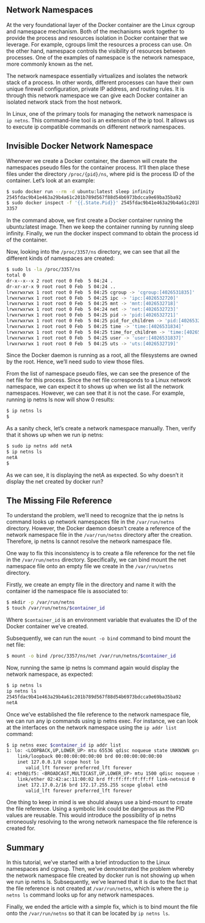 Network Namespaces
----------------------------

At the very foundational layer of the Docker container are the Linux cgroup and namespace mechanism. Both of the mechanisms work together to provide the process and resources isolation in Docker container that we leverage. For example, cgroups limit the resources a process can use. On the other hand, namespace controls the visibility of resources between processes. One of the examples of namespace is the network namespace, more commonly known as the net.

The network namespace essentially virtualizes and isolates the network stack of a process. In other words, different processes can have their own unique firewall configuration, private IP address, and routing rules. It is through this network namespace we can give each Docker container an isolated network stack from the host network.

In Linux, one of the primary tools for managing the network namespace is `ip netns`. This command-line tool is an extension of the ip tool. It allows us to execute ip compatible commands on different network namespaces.

Invisible Docker Network Namespace
----------------------------

Whenever we create a Docker container, the daemon will create the namespaces pseudo files for the container process. It’ll then place these files under the directory `/proc/{pid}/ns`, where pid is the process ID of the container. Let’s look at an example:

```bash
$ sudo docker run --rm -d ubuntu:latest sleep infinity
2545fdac9b41e463a29b4a61c201b789d567f88d54b6973bdcca9e69ba35ba92
$ sudo docker inspect -f '{{.State.Pid}}' 2545fdac9b41e463a29b4a61c201b789d567f88d54b6973bdcca9e69ba35ba92 
3357
```

In the command above, we first create a Docker container running the ubuntu:latest image. Then we keep the container running by running sleep infinity. Finally, we run the docker inspect command to obtain the process id of the container.

Now, looking into the `/proc/3357/ns` directory, we can see that all the different kinds of namespaces are created:

```bash
$ sudo ls -la /proc/3357/ns
total 0
dr-x--x--x 2 root root 0 Feb  5 04:24 .
dr-xr-xr-x 9 root root 0 Feb  5 04:24 ..
lrwxrwxrwx 1 root root 0 Feb  5 04:25 cgroup -> 'cgroup:[4026531835]'
lrwxrwxrwx 1 root root 0 Feb  5 04:25 ipc -> 'ipc:[4026532720]'
lrwxrwxrwx 1 root root 0 Feb  5 04:25 mnt -> 'mnt:[4026532718]'
lrwxrwxrwx 1 root root 0 Feb  5 04:24 net -> 'net:[4026532723]'
lrwxrwxrwx 1 root root 0 Feb  5 04:25 pid -> 'pid:[4026532721]'
lrwxrwxrwx 1 root root 0 Feb  5 04:25 pid_for_children -> 'pid:[4026532721]'
lrwxrwxrwx 1 root root 0 Feb  5 04:25 time -> 'time:[4026531834]'
lrwxrwxrwx 1 root root 0 Feb  5 04:25 time_for_children -> 'time:[4026531834]'
lrwxrwxrwx 1 root root 0 Feb  5 04:25 user -> 'user:[4026531837]'
lrwxrwxrwx 1 root root 0 Feb  5 04:25 uts -> 'uts:[4026532719]'
```

Since the Docker daemon is running as a root, all the filesystems are owned by the root. Hence, we’ll need sudo to view those files.

From the list of namespace pseudo files, we can see the presence of the net file for this process. Since the net file corresponds to a Linux network namespace, we can expect it to shows up when we list all the network namespaces. However, we can see that it is not the case. For example, running ip netns ls now will show 0 results:

```bash
$ ip netns ls
$
```

As a sanity check, let’s create a network namespace manually. Then, verify that it shows up when we run ip netns:

```bash
$ sudo ip netns add netA
$ ip netns ls
netA
$ 
```

As we can see, it is displaying the netA as expected. So why doesn’t it display the net created by docker run?

The Missing File Reference
----------------------------

To understand the problem, we’ll need to recognize that the ip netns ls command looks up network namespaces file in the `/var/run/netns` directory. However, the Docker daemon doesn’t create a reference of the network namespace file in the `/var/run/netns` directory after the creation. Therefore, ip netns ls cannot resolve the network namespace file.

One way to fix this inconsistency is to create a file reference for the net file in the `/var/run/netns` directory. Specifically, we can bind mount the net namespace file onto an empty file we create in the `/var/run/netns` directory.

Firstly, we create an empty file in the directory and name it with the container id the namespace file is associated to:

```bash
$ mkdir -p /var/run/netns
$ touch /var/run/netns/$container_id
```

Where `$container_id` is an environment variable that evaluates the ID of the Docker container we’ve created.

Subsequently, we can run the `mount -o bind` command to bind mount the net file:

```bash
$ mount -o bind /proc/3357/ns/net /var/run/netns/$container_id
```

Now, running the same ip netns ls command again would display the network namespace, as expected:

```bash
$ ip netns ls
ip netns ls
2545fdac9b41e463a29b4a61c201b789d567f88d54b6973bdcca9e69ba35ba92
netA
```

Once we’ve established the file reference to the network namespace file, we can run any ip commands using ip netns exec. For instance, we can look at the interfaces on the network namespace using the `ip addr list` command:

```bash
$ ip netns exec $container_id ip addr list
1: lo: <LOOPBACK,UP,LOWER_UP> mtu 65536 qdisc noqueue state UNKNOWN group default qlen 1000
    link/loopback 00:00:00:00:00:00 brd 00:00:00:00:00:00
    inet 127.0.0.1/8 scope host lo
       valid_lft forever preferred_lft forever
4: eth0@if5: <BROADCAST,MULTICAST,UP,LOWER_UP> mtu 1500 qdisc noqueue state UP group default 
    link/ether 02:42:ac:11:00:02 brd ff:ff:ff:ff:ff:ff link-netnsid 0
    inet 172.17.0.2/16 brd 172.17.255.255 scope global eth0
       valid_lft forever preferred_lft forever
```

One thing to keep in mind is we should always use a bind-mount to create the file reference. Using a symbolic link could be dangerous as the PID values are reusable. This would introduce the possibility of ip netns erroneously resolving to the wrong network namespace the file reference is created for.

Summary
----------------------------

In this tutorial, we’ve started with a brief introduction to the Linux namespaces and cgroup. Then, we’ve demonstrated the problem whereby the network namespace file created by docker run is not showing up when we run ip netns ls. Subsequently, we’ve learned that it is due to the fact that the file reference is not created at `/var/run/netns`, which is where the `ip netns ls` command looks up for any network namespaces.

Finally, we ended the article with a simple fix, which is to bind mount the file onto the `/var/run/netns` so that it can be located by `ip netns ls`.